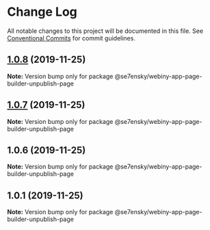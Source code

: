 # Change Log

All notable changes to this project will be documented in this file.
See [Conventional Commits](https://conventionalcommits.org) for commit guidelines.

## [1.0.8](https://github.com/SE7ENSKY/se7ensky-webiny-plugins/compare/@se7ensky/webiny-app-page-builder-unpublish-page@1.0.7...@se7ensky/webiny-app-page-builder-unpublish-page@1.0.8) (2019-11-25)

**Note:** Version bump only for package @se7ensky/webiny-app-page-builder-unpublish-page





## [1.0.7](https://github.com/SE7ENSKY/se7ensky-webiny-plugins/compare/@se7ensky/webiny-app-page-builder-unpublish-page@1.0.6...@se7ensky/webiny-app-page-builder-unpublish-page@1.0.7) (2019-11-25)

**Note:** Version bump only for package @se7ensky/webiny-app-page-builder-unpublish-page





## 1.0.6 (2019-11-25)

**Note:** Version bump only for package @se7ensky/webiny-app-page-builder-unpublish-page





## 1.0.1 (2019-11-25)

**Note:** Version bump only for package @se7ensky/webiny-app-page-builder-unpublish-page
